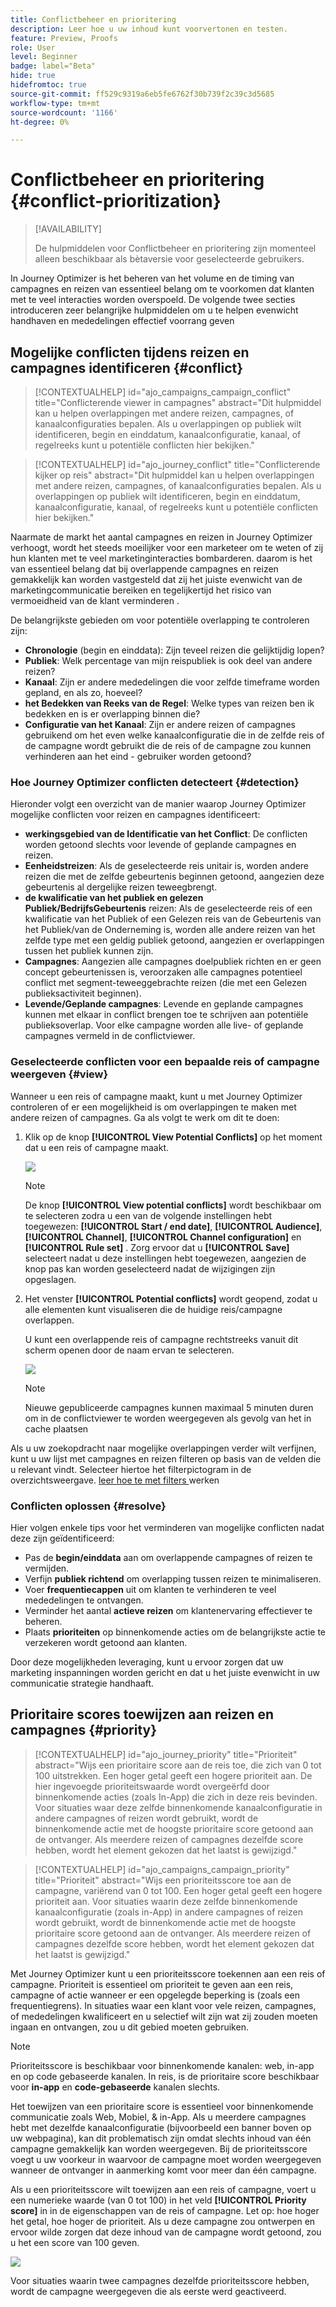 ```yaml
---
title: Conflictbeheer en prioritering
description: Leer hoe u uw inhoud kunt voorvertonen en testen.
feature: Preview, Proofs
role: User
level: Beginner
badge: label="Beta"
hide: true
hidefromtoc: true
source-git-commit: ff529c9319a6eb5fe6762f30b739f2c39c3d5685
workflow-type: tm+mt
source-wordcount: '1166'
ht-degree: 0%

---
```



# Conflictbeheer en prioritering {#conflict-prioritization}

>[!AVAILABILITY]
>
>De hulpmiddelen voor Conflictbeheer en prioritering zijn momenteel alleen beschikbaar als bètaversie voor geselecteerde gebruikers.

In Journey Optimizer is het beheren van het volume en de timing van campagnes en reizen van essentieel belang om te voorkomen dat klanten met te veel interacties worden overspoeld. De volgende twee secties introduceren zeer belangrijke hulpmiddelen om u te helpen evenwicht handhaven en mededelingen effectief voorrang geven

## Mogelijke conflicten tijdens reizen en campagnes identificeren {#conflict}

>[!CONTEXTUALHELP]
>id="ajo_campaigns_campaign_conflict"
>title="Conflicterende viewer in campagnes"
>abstract="Dit hulpmiddel kan u helpen overlappingen met andere reizen, campagnes, of kanaalconfiguraties bepalen. Als u overlappingen op publiek wilt identificeren, begin en einddatum, kanaalconfiguratie, kanaal, of regelreeks kunt u potentiële conflicten hier bekijken."

>[!CONTEXTUALHELP]
>id="ajo_journey_conflict"
>title="Conflicterende kijker op reis"
>abstract="Dit hulpmiddel kan u helpen overlappingen met andere reizen, campagnes, of kanaalconfiguraties bepalen. Als u overlappingen op publiek wilt identificeren, begin en einddatum, kanaalconfiguratie, kanaal, of regelreeks kunt u potentiële conflicten hier bekijken."

Naarmate de markt het aantal campagnes en reizen in Journey Optimizer verhoogt, wordt het steeds moeilijker voor een marketeer om te weten of zij hun klanten met te veel marketinginteracties bombarderen. daarom is het van essentieel belang dat bij overlappende campagnes en reizen gemakkelijk kan worden vastgesteld dat zij het juiste evenwicht van de marketingcommunicatie bereiken en tegelijkertijd het risico van vermoeidheid van de klant verminderen .

De belangrijkste gebieden om voor potentiële overlapping te controleren zijn:

* **Chronologie** (begin en einddata): Zijn teveel reizen die gelijktijdig lopen?
* **Publiek**: Welk percentage van mijn reispubliek is ook deel van andere reizen?
* **Kanaal**: Zijn er andere mededelingen die voor zelfde timeframe worden gepland, en als zo, hoeveel?
* **het Bedekken van Reeks van de Regel**: Welke types van reizen ben ik bedekken en is er overlapping binnen die?
* **Configuratie van het Kanaal**: Zijn er andere reizen of campagnes gebruikend om het even welke kanaalconfiguratie die in de zelfde reis of de campagne wordt gebruikt die de reis of de campagne zou kunnen verhinderen aan het eind - gebruiker worden getoond?

### Hoe Journey Optimizer conflicten detecteert {#detection}

Hieronder volgt een overzicht van de manier waarop Journey Optimizer mogelijke conflicten voor reizen en campagnes identificeert:

* **werkingsgebied van de Identificatie van het Conflict**: De conflicten worden getoond slechts voor levende of geplande campagnes en reizen.
* **Eenheidstreizen**: Als de geselecteerde reis unitair is, worden andere reizen die met de zelfde gebeurtenis beginnen getoond, aangezien deze gebeurtenis al dergelijke reizen teweegbrengt.
* **de kwalificatie van het publiek en gelezen Publiek/BedrijfsGebeurtenis** reizen: Als de geselecteerde reis of een kwalificatie van het Publiek of een Gelezen reis van de Gebeurtenis van het Publiek/van de Onderneming is, worden alle andere reizen van het zelfde type met een geldig publiek getoond, aangezien er overlappingen tussen het publiek kunnen zijn.
* **Campagnes**: Aangezien alle campagnes doelpubliek richten en er geen concept gebeurtenissen is, veroorzaken alle campagnes potentieel conflict met segment-teweeggebrachte reizen (die met een Gelezen publieksactiviteit beginnen).
* **Levende/Geplande campagnes**: Levende en geplande campagnes kunnen met elkaar in conflict brengen toe te schrijven aan potentiële publieksoverlap. Voor elke campagne worden alle live- of geplande campagnes vermeld in de conflictviewer.

### Geselecteerde conflicten voor een bepaalde reis of campagne weergeven {#view}

Wanneer u een reis of campagne maakt, kunt u met Journey Optimizer controleren of er een mogelijkheid is om overlappingen te maken met andere reizen of campagnes. Ga als volgt te werk om dit te doen:

1. Klik op de knop **[!UICONTROL View Potential Conflicts]** op het moment dat u een reis of campagne maakt.

   ![](assets/view-conflicts.png)

   >[!NOTE]
   >
   >De knop **[!UICONTROL View potential conflicts]** wordt beschikbaar om te selecteren zodra u een van de volgende instellingen hebt toegewezen: **[!UICONTROL Start / end date]**, **[!UICONTROL Audience]**, **[!UICONTROL Channel]**, **[!UICONTROL Channel configuration]** en **[!UICONTROL Rule set]** . Zorg ervoor dat u **[!UICONTROL Save]** selecteert nadat u deze instellingen hebt toegewezen, aangezien de knop pas kan worden geselecteerd nadat de wijzigingen zijn opgeslagen.

1. Het venster **[!UICONTROL Potential conflicts]** wordt geopend, zodat u alle elementen kunt visualiseren die de huidige reis/campagne overlappen.

   U kunt een overlappende reis of campagne rechtstreeks vanuit dit scherm openen door de naam ervan te selecteren.

   ![](assets/potential-conflicts.png)

   >[!NOTE]
   >
   >Nieuwe gepubliceerde campagnes kunnen maximaal 5 minuten duren om in de conflictviewer te worden weergegeven als gevolg van het in cache plaatsen

Als u uw zoekopdracht naar mogelijke overlappingen verder wilt verfijnen, kunt u uw lijst met campagnes en reizen filteren op basis van de velden die u relevant vindt. Selecteer hiertoe het filterpictogram in de overzichtsweergave. [ leer hoe te met filters ](../start/search-filter-categorize.md#filter-lists) werken

### Conflicten oplossen {#resolve}

Hier volgen enkele tips voor het verminderen van mogelijke conflicten nadat deze zijn geïdentificeerd:

* Pas de **begin/einddata** aan om overlappende campagnes of reizen te vermijden.
* Verfijn **publiek richtend** om overlapping tussen reizen te minimaliseren.
* Voer **frequentiecappen** uit om klanten te verhinderen te veel mededelingen te ontvangen.
* Verminder het aantal **actieve reizen** om klantenervaring effectiever te beheren.
* Plaats **prioriteiten** op binnenkomende acties om de belangrijkste actie te verzekeren wordt getoond aan klanten.

Door deze mogelijkheden leveraging, kunt u ervoor zorgen dat uw marketing inspanningen worden gericht en dat u het juiste evenwicht in uw communicatie strategie handhaaft.

## Prioritaire scores toewijzen aan reizen en campagnes {#priority}

>[!CONTEXTUALHELP]
>id="ajo_journey_priority"
>title="Prioriteit"
>abstract="Wijs een prioritaire score aan de reis toe, die zich van 0 tot 100 uitstrekken. Een hoger getal geeft een hogere prioriteit aan. De hier ingevoegde prioriteitswaarde wordt overgeërfd door binnenkomende acties (zoals In-App) die zich in deze reis bevinden. Voor situaties waar deze zelfde binnenkomende kanaalconfiguratie in andere campagnes of reizen wordt gebruikt, wordt de binnenkomende actie met de hoogste prioritaire score getoond aan de ontvanger. Als meerdere reizen of campagnes dezelfde score hebben, wordt het element gekozen dat het laatst is gewijzigd."

>[!CONTEXTUALHELP]
>id="ajo_campaigns_campaign_priority"
>title="Prioriteit"
>abstract="Wijs een prioriteitsscore toe aan de campagne, variërend van 0 tot 100. Een hoger getal geeft een hogere prioriteit aan. Voor situaties waarin deze zelfde binnenkomende kanaalconfiguratie (zoals in-App) in andere campagnes of reizen wordt gebruikt, wordt de binnenkomende actie met de hoogste prioritaire score getoond aan de ontvanger. Als meerdere reizen of campagnes dezelfde score hebben, wordt het element gekozen dat het laatst is gewijzigd."

Met Journey Optimizer kunt u een prioriteitsscore toekennen aan een reis of campagne. Prioriteit is essentieel om prioriteit te geven aan een reis, campagne of actie wanneer er een opgelegde beperking is (zoals een frequentiegrens). In situaties waar een klant voor vele reizen, campagnes, of mededelingen kwalificeert en u selectief wilt zijn wat zij zouden moeten ingaan en ontvangen, zou u dit gebied moeten gebruiken.

>[!NOTE]
>
>Prioriteitsscore is beschikbaar voor binnenkomende kanalen: web, in-app en op code gebaseerde kanalen. In reis, is de prioritaire score beschikbaar voor **in-app** en **code-gebaseerde** kanalen slechts.

Het toewijzen van een prioritaire score is essentieel voor binnenkomende communicatie zoals Web, Mobiel, &amp; in-App. Als u meerdere campagnes hebt met dezelfde kanaalconfiguratie (bijvoorbeeld een banner boven op uw webpagina), kan dit problematisch zijn omdat slechts inhoud van één campagne gemakkelijk kan worden weergegeven. Bij de prioriteitsscore voegt u uw voorkeur in waarvoor de campagne moet worden weergegeven wanneer de ontvanger in aanmerking komt voor meer dan één campagne.

Als u een prioriteitsscore wilt toewijzen aan een reis of campagne, voert u een numerieke waarde (van 0 tot 100) in het veld **[!UICONTROL Priority score]** in in de eigenschappen van de reis of campagne. Let op: hoe hoger het getal, hoe hoger de prioriteit. Als u deze campagne zou ontwerpen en ervoor wilde zorgen dat deze inhoud van de campagne wordt getoond, zou u het een score van 100 geven.

![](assets/priority-score.png)

Voor situaties waarin twee campagnes dezelfde prioriteitsscore hebben, wordt de campagne weergegeven die als eerste werd geactiveerd.
